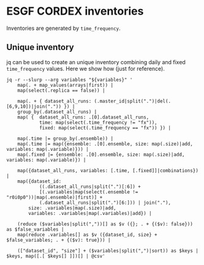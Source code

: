 # ESGF CORDEX inventories

Inventories are generated by `time_frequency`.

## Unique inventory

jq can be used to create an unique inventory combining daily and fixed `time_frequency` values. Here we show how (just for reference).

```
jq -r --slurp --arg variables "${variables}" '
	map(. + map_values(arrays|first)) | 
	map(select(.replica == false)) |

	map(. + { dataset_all_runs: (.master_id|split(".")|del(.[6,9,10])|join(".")) }) |
	group_by(.dataset_all_runs) |
	map( {	dataset_all_runs: .[0].dataset_all_runs,
			time: map(select(.time_frequency != "fx")),
			fixed: map(select(.time_frequency == "fx")) }) |

	map(.time |= group_by(.ensemble)) |
	map(.time |= map({ensemble: .[0].ensemble, size: map(.size)|add, variables: map(.variable)})) |
	map(.fixed |= {ensemble: .[0].ensemble, size: map(.size)|add, variables: map(.variable)}) |

	map({dataset_all_runs, variables: [.time, [.fixed]]|combinations}) |
	map({dataset_id:
			((.dataset_all_runs|split(".")[:6]) +
			[(.variables|map(select(.ensemble != "r0i0p0"))|map(.ensemble)|first)] +
			(.dataset_all_runs|split(".")[6:])) | join("."),
		size: .variables|map(.size)|add,
		variables: .variables|map(.variables)|add}) |

	(reduce ($variables|split(","))[] as $v ({}; . + {($v): false})) as $false_variables |
	map(reduce .variables[] as $v ({dataset_id, size} + $false_variables; . + {($v): true})) |

	(["dataset_id", "size"] + ($variables|split(",")|sort)) as $keys | $keys, map([.[ $keys[] ]])[] | @csv'
```
